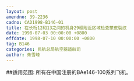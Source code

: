 ```yaml
---
layout: post
amendno: 39-2236
cadno: CAD1998-B146-01
title: 在长桁12和13之间的机身29框附近区域检查蒙皮裂纹
date: 1998-07-03 00:00:00 +0800
effdate: 1998-07-10 00:00:00 +0800
tag: B146
categories: 民航总局航空器适航司
author: 朱雪峰
---
```


##适用范围:
所有在中国注册的BAe146-100系列飞机。

